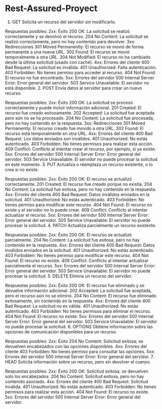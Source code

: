 # Rest-Assured-Proyect
1. GET
Solicita un recurso del servidor sin modificarlo.

Respuestas posibles:
2xx: Éxito
200 OK: La solicitud se realizó correctamente y se devolvió el recurso.
204 No Content: La solicitud se realizó correctamente, pero no hay contenido para devolver.
3xx: Redirecciones
301 Moved Permanently: El recurso se movió de forma permanente a una nueva URL.
302 Found: El recurso se movió temporalmente a otra URL.
304 Not Modified: El recurso no ha cambiado desde la última solicitud (usado con caché).
4xx: Errores del cliente
400 Bad Request: La solicitud es inválida.
401 Unauthorized: Falta autenticación.
403 Forbidden: No tienes permiso para acceder al recurso.
404 Not Found: El recurso no fue encontrado.
5xx: Errores del servidor
500 Internal Server Error: Error general del servidor.
503 Service Unavailable: El servidor no está disponible.
2. POST
Envía datos al servidor para crear un nuevo recurso.

Respuestas posibles:
2xx: Éxito
200 OK: La solicitud se procesó correctamente y puede incluir información adicional.
201 Created: El recurso fue creado exitosamente.
202 Accepted: La solicitud fue aceptada pero aún no se ha procesado.
204 No Content: La solicitud fue procesada, pero no hay contenido en la respuesta.
3xx: Redirecciones
301 Moved Permanently: El recurso creado fue movido a otra URL.
302 Found: El recurso está temporalmente en otra URL.
4xx: Errores del cliente
400 Bad Request: Los datos enviados son inválidos.
401 Unauthorized: No estás autenticado.
403 Forbidden: No tienes permisos para realizar esta acción.
409 Conflict: Conflicto al intentar crear el recurso, por ejemplo, si ya existe.
5xx: Errores del servidor
500 Internal Server Error: Error general del servidor.
503 Service Unavailable: El servidor no puede procesar la solicitud en este momento.
3. PUT
Actualiza o reemplaza un recurso existente, o lo crea si no existe.

Respuestas posibles:
2xx: Éxito
200 OK: El recurso se actualizó correctamente.
201 Created: El recurso fue creado porque no existía.
204 No Content: La solicitud fue exitosa, pero no hay contenido en la respuesta.
4xx: Errores del cliente
400 Bad Request: Datos inválidos enviados en la solicitud.
401 Unauthorized: No estás autenticado.
403 Forbidden: No tienes permiso para modificar este recurso.
404 Not Found: El recurso no existe y el servidor no lo puede crear.
409 Conflict: Conflicto al intentar actualizar el recurso.
5xx: Errores del servidor
500 Internal Server Error: Error general del servidor.
503 Service Unavailable: El servidor no puede procesar la solicitud.
4. PATCH
Actualiza parcialmente un recurso existente.

Respuestas posibles:
2xx: Éxito
200 OK: El recurso se actualizó parcialmente.
204 No Content: La solicitud fue exitosa, pero no hay contenido en la respuesta.
4xx: Errores del cliente
400 Bad Request: Datos inválidos enviados en la solicitud.
401 Unauthorized: No estás autenticado.
403 Forbidden: No tienes permiso para modificar este recurso.
404 Not Found: El recurso no existe.
409 Conflict: Conflicto al intentar actualizar parcialmente el recurso.
5xx: Errores del servidor
500 Internal Server Error: Error general del servidor.
503 Service Unavailable: El servidor no puede procesar la solicitud.
5. DELETE
Elimina un recurso del servidor.

Respuestas posibles:
2xx: Éxito
200 OK: El recurso fue eliminado y se devuelve información adicional.
202 Accepted: La solicitud fue aceptada, pero el recurso aún no se eliminó.
204 No Content: El recurso fue eliminado exitosamente, sin contenido en la respuesta.
4xx: Errores del cliente
400 Bad Request: La solicitud no es válida.
401 Unauthorized: No estás autenticado.
403 Forbidden: No tienes permisos para eliminar el recurso.
404 Not Found: El recurso no existe.
5xx: Errores del servidor
500 Internal Server Error: Error general del servidor.
503 Service Unavailable: El servidor no puede procesar la solicitud.
6. OPTIONS
Obtiene información sobre las opciones de comunicación disponibles para un recurso.

Respuestas posibles:
2xx: Éxito
204 No Content: Solicitud exitosa; se devuelven encabezados con las opciones disponibles.
4xx: Errores del cliente
403 Forbidden: No tienes permiso para consultar las opciones.
5xx: Errores del servidor
500 Internal Server Error: Error general del servidor.
7. HEAD
Solicita información sobre un recurso, pero sin devolver el cuerpo.

Respuestas posibles:
2xx: Éxito
200 OK: Solicitud exitosa; se devuelven solo los encabezados.
204 No Content: Solicitud exitosa, pero no hay contenido asociado.
4xx: Errores del cliente
400 Bad Request: Solicitud inválida.
401 Unauthorized: No estás autenticado.
403 Forbidden: No tienes permisos para realizar esta acción.
404 Not Found: El recurso no existe.
5xx: Errores del servidor
500 Internal Server Error: Error general del servidor.